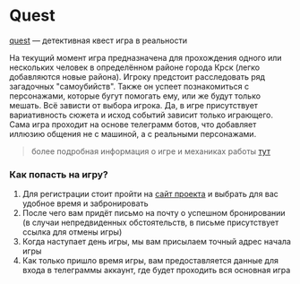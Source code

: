 # Quest


[quest](https://quest-game-project.herokuapp.com/) — детективная квест игра в реальности


На текущий момент игра предназначена для прохождения одного или нескольких человек в определённом районе города Крск (легко добавляются новые района).
Игроку предстоит расследовать ряд загадочных "самоубийств".
Также он успеет познакомиться с персонажами, которые бугут помогать ему, или же будут только мешать. Всё зависти от выбора игрока. Да, в игре присутствует вариативность сюжета и исход событий
зависит только играющего. Сама игра проходит на основе телеграмм ботов, что добавляет иллюзию общения не с машиной, а с реальными персонажами.

> более подробная информация о игре и механиках работы [тут](https://docs.google.com/presentation/d/1kGjR177r_jPi4wPgr9MUb6i4o_InA-e2N3jUaMfPCuA/edit?usp=sharing)

### Как попасть на игру?

1. Для регистрации стоит пройти на [сайт проекта](https://quest-game-project.herokuapp.com/) и выбрать для вас удобное время и забронировать
2. После чего вам придёт письмо на почту о успешном бронировании (в случаи непредвиденных обстоятельств, в письме присутствует ссылка для отмены игры)
3. Когда наступает день игры, мы вам присылаем точный адрес начала игры
4. Как только пришло время игры, вам предоставляется данные для входа в телеграммы аккаунт, где будет проходить вся основная игра
